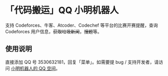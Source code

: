 # 「代码搬运」QQ 小明机器人

支持 Codeforces、牛客、Atcoder、Codechef 等平台的比赛开赛提醒，查询 Codeforces 用户信息，~~获取垃圾新闻~~，~~搜题~~等。

## 使用说明
直接添加 QQ 号 3530632181，回复「菜单」。如需要提 bug / 支持开发者，请访问 [小明机器人的 QQ 空间](https://user.qzone.qq.com/3530632181)。
